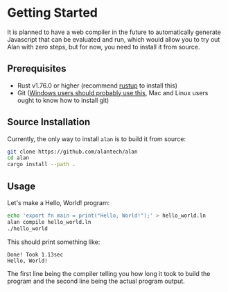 # Getting Started

It is planned to have a web compiler in the future to automatically generate Javascript that can be evaluated and run, which would allow you to try out Alan with zero steps, but for now, you need to install it from source.

## Prerequisites

- Rust v1.76.0 or higher (recommend [rustup](https://rustup.rs/) to install this)
- Git ([Windows users should probably use this](https://git-scm.com/download/win), Mac and Linux users ought to know how to install git)

## Source Installation

Currently, the only way to install `alan` is to build it from source:

```bash title="Installation shell commands"
git clone https://github.com/alantech/alan
cd alan
cargo install --path .
```

## Usage

Let's make a Hello, World! program:

```bash title="Hello World shell commands"
echo 'export fn main = print("Hello, World!");' > hello_world.ln
alan compile hello_world.ln
./hello_world
```

This should print something like:

```
Done! Took 1.13sec
Hello, World!
```

The first line being the compiler telling you how long it took to build the program and the second line being the actual program output.
